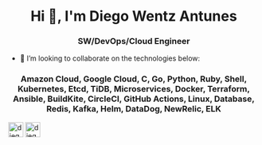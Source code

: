 <h1 align="center">Hi 👋, I'm Diego Wentz Antunes</h1>
<h3 align="center">SW/DevOps/Cloud Engineer</h3>

- 👯 I’m looking to collaborate on the technologies below:

<h3 align="center">
  Amazon Cloud, Google Cloud, C, Go, Python, Ruby, Shell, Kubernetes, Etcd, TiDB, Microservices, Docker, Terraform, Ansible, BuildKite, CircleCI, GitHub Actions, Linux, Database, Redis, Kafka, Helm, DataDog, NewRelic, ELK
</h3>

<a href="https://twitter.com/diegowa" target="blank"><img align="center" src="https://cdn.jsdelivr.net/npm/simple-icons@3.0.1/icons/twitter.svg" alt="diegowa" height="30" width="30" /></a>
<a href="https://linkedin.com/in/diegowantunes" target="blank"><img align="center" src="https://cdn.jsdelivr.net/npm/simple-icons@3.0.1/icons/linkedin.svg" alt="diegowantunes" height="30" width="30" /></a>
